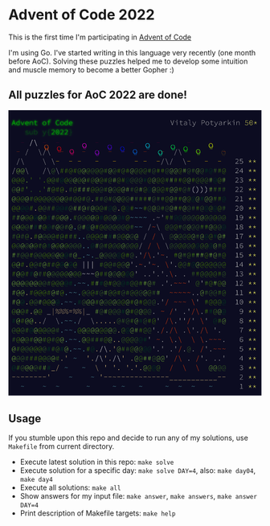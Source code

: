 # Advent of Code 2022

This is the first time I'm participating in [Advent of Code](https://adventofcode.com)

I'm using Go. I've started writing in this language very recently (one month
before AoC). Solving these puzzles helped me to develop some intuition and
muscle memory to become a better Gopher :)

## All puzzles for AoC 2022 are done!

<center>
<img alt="AoC 2022 stats for Vitaly Potyarkin" src="stars.svg"/>
</center>

## Usage

If you stumble upon this repo and decide to run any of my solutions,
use `Makefile` from current directory.

- Execute latest solution in this repo: `make solve`
- Execute solution for a specific day: `make solve DAY=4`, also: `make day04`, `make day4`
- Execute all solutions: `make all`
- Show answers for my input file: `make answer`, `make answers`, `make answer DAY=4`
- Print description of Makefile targets: `make help`

